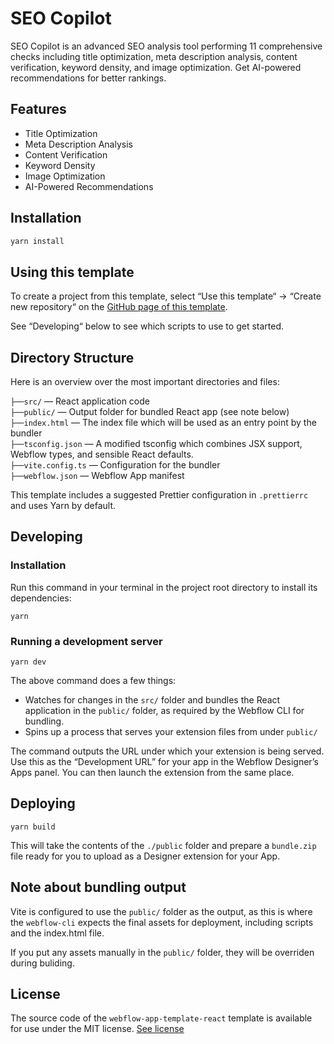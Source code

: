 # SEO Copilot <!-- Update the name here -->

SEO Copilot is an advanced SEO analysis tool performing 11 comprehensive checks including title optimization, meta description analysis, content verification, keyword density, and image optimization. Get AI-powered recommendations for better rankings.

## Features

- Title Optimization
- Meta Description Analysis
- Content Verification
- Keyword Density
- Image Optimization
- AI-Powered Recommendations

## Installation

```sh
yarn install
```

## Using this template

To create a project from this template, select “Use this template“ → “Create new repository“ on the [GitHub page of this template](https://github.com/stefanwittwer/webflow-app-template-react).

See “Developing“ below to see which scripts to use to get started.

## Directory Structure

Here is an overview over the most important directories and files:

`├──src/` — React application code<br>
`├──public/` — Output folder for bundled React app (see note below)<br>
`├──index.html` — The index file which will be used as an entry point by the bundler<br>
`├──tsconfig.json` — A modified tsconfig which combines JSX support, Webflow types, and sensible React defaults.<br>
`├──vite.config.ts` — Configuration for the bundler<br>
`├──webflow.json` — Webflow App manifest<br>

This template includes a suggested Prettier configuration in `.prettierrc` and uses Yarn by default.

## Developing

### Installation

Run this command in your terminal in the project root directory to install its dependencies:

```
yarn
```

### Running a development server

```
yarn dev
```

The above command does a few things:

- Watches for changes in the `src/` folder and bundles the React application in the `public/` folder, as required by the Webflow CLI for bundling.
- Spins up a process that serves your extension files from under `public/`

The command outputs the URL under which your extension is being served. Use this as the “Development URL” for your app in the Webflow Designer’s Apps panel. You can then launch the extension from the same place.

## Deploying

```
yarn build
```

This will take the contents of the `./public` folder and prepare a `bundle.zip` file ready for you to upload as a Designer extension for your App.

## Note about bundling output

Vite is configured to use the `public/` folder as the output, as this is where the `webflow-cli` expects the final assets for deployment, including scripts and the index.html file.

If you put any assets manually in the `public/` folder, they will be overriden during buliding.

## License

The source code of the `webflow-app-template-react` template is available for use under the MIT license. [See license](https://github.com/stefanwittwer/webflow-app-template-react/blob/main/LICENSE.md)
